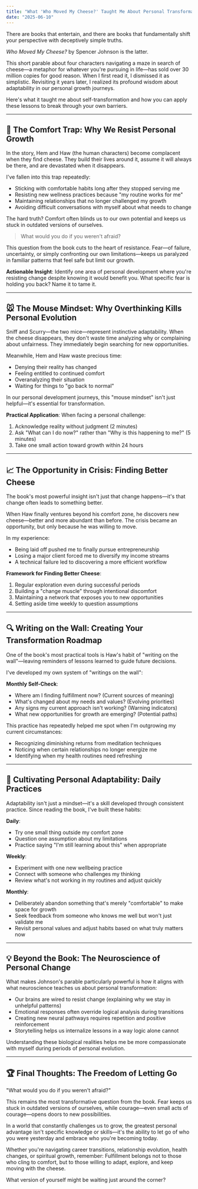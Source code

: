 ```yaml
---
title: "What 'Who Moved My Cheese?' Taught Me About Personal Transformation"
date: "2025-06-10"
---
```


There are books that entertain, and there are books that fundamentally shift your perspective with deceptively simple truths.

*Who Moved My Cheese?* by Spencer Johnson is the latter.

This short parable about four characters navigating a maze in search of cheese—a metaphor for whatever you're pursuing in life—has sold over 30 million copies for good reason. When I first read it, I dismissed it as simplistic. Revisiting it years later, I realized its profound wisdom about adaptability in our personal growth journeys.

Here's what it taught me about self-transformation and how you can apply these lessons to break through your own barriers.

---

## 🧀 The Comfort Trap: Why We Resist Personal Growth

In the story, Hem and Haw (the human characters) become complacent when they find cheese. They build their lives around it, assume it will always be there, and are devastated when it disappears.

I've fallen into this trap repeatedly:

* Sticking with comfortable habits long after they stopped serving me
* Resisting new wellness practices because "my routine works for me"
* Maintaining relationships that no longer challenged my growth
* Avoiding difficult conversations with myself about what needs to change

The hard truth? Comfort often blinds us to our own potential and keeps us stuck in outdated versions of ourselves.

> What would you do if you weren't afraid?

This question from the book cuts to the heart of resistance. Fear—of failure, uncertainty, or simply confronting our own limitations—keeps us paralyzed in familiar patterns that feel safe but limit our growth.

**Actionable Insight**: Identify one area of personal development where you're resisting change despite knowing it would benefit you. What specific fear is holding you back? Name it to tame it.

---

## 🐭 The Mouse Mindset: Why Overthinking Kills Personal Evolution

Sniff and Scurry—the two mice—represent instinctive adaptability. When the cheese disappears, they don't waste time analyzing why or complaining about unfairness. They immediately begin searching for new opportunities.

Meanwhile, Hem and Haw waste precious time:

* Denying their reality has changed
* Feeling entitled to continued comfort
* Overanalyzing their situation
* Waiting for things to "go back to normal"

In our personal development journeys, this "mouse mindset" isn't just helpful—it's essential for transformation.

**Practical Application**: When facing a personal challenge:

1. Acknowledge reality without judgment (2 minutes)
2. Ask "What can I do now?" rather than "Why is this happening to me?" (5 minutes)
3. Take one small action toward growth within 24 hours

---

## 📈 The Opportunity in Crisis: Finding Better Cheese

The book's most powerful insight isn't just that change happens—it's that change often leads to something better.

When Haw finally ventures beyond his comfort zone, he discovers new cheese—better and more abundant than before. The crisis became an opportunity, but only because he was willing to move.

In my experience:

* Being laid off pushed me to finally pursue entrepreneurship
* Losing a major client forced me to diversify my income streams
* A technical failure led to discovering a more efficient workflow

**Framework for Finding Better Cheese**:

1. Regular exploration even during successful periods
2. Building a "change muscle" through intentional discomfort
3. Maintaining a network that exposes you to new opportunities
4. Setting aside time weekly to question assumptions

---

## 🔍 Writing on the Wall: Creating Your Transformation Roadmap

One of the book's most practical tools is Haw's habit of "writing on the wall"—leaving reminders of lessons learned to guide future decisions.

I've developed my own system of "writings on the wall":

**Monthly Self-Check**:

* Where am I finding fulfillment now? (Current sources of meaning)
* What's changed about my needs and values? (Evolving priorities)
* Any signs my current approach isn't working? (Warning indicators)
* What new opportunities for growth are emerging? (Potential paths)

This practice has repeatedly helped me spot when I'm outgrowing my current circumstances:

* Recognizing diminishing returns from meditation techniques
* Noticing when certain relationships no longer energize me
* Identifying when my health routines need refreshing

---

## 🌱 Cultivating Personal Adaptability: Daily Practices

Adaptability isn't just a mindset—it's a skill developed through consistent practice. Since reading the book, I've built these habits:

**Daily**:

* Try one small thing outside my comfort zone
* Question one assumption about my limitations
* Practice saying "I'm still learning about this" when appropriate

**Weekly**:

* Experiment with one new wellbeing practice
* Connect with someone who challenges my thinking
* Review what's not working in my routines and adjust quickly

**Monthly**:

* Deliberately abandon something that's merely "comfortable" to make space for growth
* Seek feedback from someone who knows me well but won't just validate me
* Revisit personal values and adjust habits based on what truly matters now

---

## 💡 Beyond the Book: The Neuroscience of Personal Change

What makes Johnson's parable particularly powerful is how it aligns with what neuroscience teaches us about personal transformation:

* Our brains are wired to resist change (explaining why we stay in unhelpful patterns)
* Emotional responses often override logical analysis during transitions
* Creating new neural pathways requires repetition and positive reinforcement
* Storytelling helps us internalize lessons in a way logic alone cannot

Understanding these biological realities helps me be more compassionate with myself during periods of personal evolution.

---

## 🏆 Final Thoughts: The Freedom of Letting Go

"What would you do if you weren't afraid?"

This remains the most transformative question from the book. Fear keeps us stuck in outdated versions of ourselves, while courage—even small acts of courage—opens doors to new possibilities.

In a world that constantly challenges us to grow, the greatest personal advantage isn't specific knowledge or skills—it's the ability to let go of who you were yesterday and embrace who you're becoming today.

Whether you're navigating career transitions, relationship evolution, health changes, or spiritual growth, remember: Fulfillment belongs not to those who cling to comfort, but to those willing to adapt, explore, and keep moving with the cheese.

What version of yourself might be waiting just around the corner?
